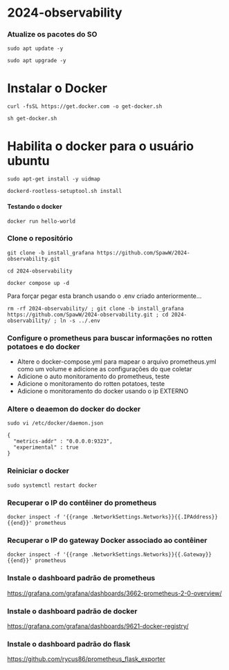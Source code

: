 # 2024-observability

### Atualize os pacotes do SO

```
sudo apt update -y 

sudo apt upgrade -y
```


# Instalar o Docker

```
curl -fsSL https://get.docker.com -o get-docker.sh

sh get-docker.sh
```

# Habilita o docker para o usuário ubuntu 

```
sudo apt-get install -y uidmap

dockerd-rootless-setuptool.sh install
```

#### Testando o docker 

```
docker run hello-world
```

### Clone o repositório

```
git clone -b install_grafana https://github.com/SpawW/2024-observability.git

cd 2024-observability

docker compose up -d

```

Para forçar pegar esta branch usando o .env criado anteriormente...

```
rm -rf 2024-observability/ ; git clone -b install_grafana https://github.com/SpawW/2024-observability.git ; cd 2024-observability/ ; ln -s ../.env
```

### Configure o prometheus para buscar informações no rotten potatoes e do docker
- Altere o docker-compose.yml para mapear o arquivo prometheus.yml como um volume e adicione as configurações do que coletar
- Adicione o auto monitoramento do prometheus, teste
- Adicione o monitoramento do rotten potatoes, teste
- Adicione o monitoramento do docker usando o ip EXTERNO

### Altere o deaemon do docker do docker

```
sudo vi /etc/docker/daemon.json

```


```
{
  "metrics-addr" : "0.0.0.0:9323",
  "experimental" : true
}
```

### Reiniciar o docker 

```
sudo systemctl restart docker
```

### Recuperar o IP do contêiner do prometheus

```
docker inspect -f '{{range .NetworkSettings.Networks}}{{.IPAddress}}{{end}}' prometheus
```

### Recuperar o IP do gateway Docker associado ao contêiner

```
docker inspect -f '{{range .NetworkSettings.Networks}}{{.Gateway}}{{end}}' prometheus
```

### Instale o dashboard padrão de prometheus

https://grafana.com/grafana/dashboards/3662-prometheus-2-0-overview/


### Instale o dashboard padrão de docker

https://grafana.com/grafana/dashboards/9621-docker-registry/



### Instale o dashboard padrão do flask
https://github.com/rycus86/prometheus_flask_exporter
